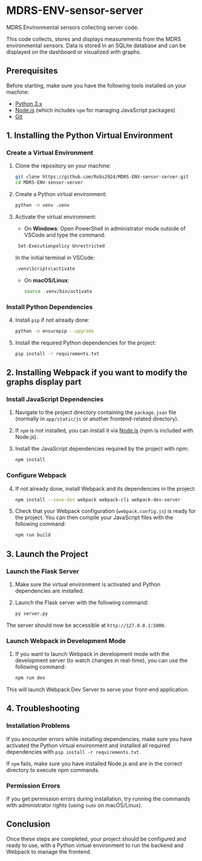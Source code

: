 # MDRS-ENV-sensor-server
MDRS Environmental sensors collecting server code. 

This code collects, stores and displays measurements from the MDRS environmental sensors. Data is stored in an SQLite database and can be displayed on the dashboard or visualized with graphs. 

## Prerequisites
Before starting, make sure you have the following tools installed on your machine:
- [Python 3.x](https://www.python.org/downloads/)
- [Node.js](https://nodejs.org/en/) (which includes `npm` for managing JavaScript packages)
- [Git](https://git-scm.com/)

## 1. Installing the Python Virtual Environment

### Create a Virtual Environment

1. Clone the repository on your machine:
    ```bash
    git clone https://github.com/Robs2924/MDRS-ENV-sensor-server.git
    cd MDRS-ENV-sensor-server
    ```

2. Create a Python virtual environment:
    ```bash
    python -m venv .venv
    ```

3. Activate the virtual environment:
    - On **Windows**: 
    Open PowerShell in administrator mode outside of VSCode and type the command: 

     ```bash
      Set-Executionpolicy Unrestricted
      ```
      In the initial terminal in VSCode:

      ```bash
      .venv\Scripts\activate
      ```
    - On **macOS/Linux**:
      ```bash
      source .venv/bin/activate
      ```

### Install Python Dependencies

4. Install `pip` if not already done:
    ```bash
    python -m ensurepip --upgrade
    ```

5. Install the required Python dependencies for the project:
    ```bash
    pip install -r requirements.txt
    ```

## 2. Installing Webpack if you want to modify the graphs display part
### Install JavaScript Dependencies

1. Navigate to the project directory containing the `package.json` file (normally in `app/static/js` or another frontend-related directory).
   
2. If `npm` is not installed, you can install it via [Node.js](https://nodejs.org/en/) (npm is included with Node.js).

3. Install the JavaScript dependencies required by the project with npm:
    ```bash
    npm install
    ```

### Configure Webpack

4. If not already done, install Webpack and its dependencies in the project:
    ```bash
    npm install --save-dev webpack webpack-cli webpack-dev-server
    ```

5. Check that your Webpack configuration (`webpack.config.js`) is ready for the project. You can then compile your JavaScript files with the following command:
    ```bash
    npm run build
    ```

## 3. Launch the Project

### Launch the Flask Server

1. Make sure the virtual environment is activated and Python dependencies are installed.

2. Launch the Flask server with the following command:
    ```bash
    py server.py
    ```

The server should now be accessible at `http://127.0.0.1:5000`.

### Launch Webpack in Development Mode

1. If you want to launch Webpack in development mode with the development server (to watch changes in real-time), you can use the following command:
    ```bash
    npm run dev
    ```

This will launch Webpack Dev Server to serve your front-end application.

## 4. Troubleshooting

### Installation Problems

If you encounter errors while installing dependencies, make sure you have activated the Python virtual environment and installed all required dependencies with `pip install -r requirements.txt`.

If `npm` fails, make sure you have installed Node.js and are in the correct directory to execute npm commands.

### Permission Errors

If you get permission errors during installation, try running the commands with administrator rights (using `sudo` on macOS/Linux).

## Conclusion

Once these steps are completed, your project should be configured and ready to use, with a Python virtual environment to run the backend and Webpack to manage the frontend.